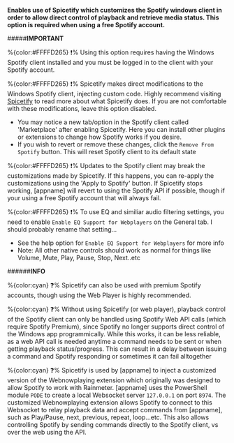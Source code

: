 **Enables use of Spicetify which customizes the Spotify windows client in order to allow direct control of playback and retrieve media status. This option is required when using a free Spotify account.** 

#####__IMPORTANT__

%{color:#FFFFD265} ❗% Using this option requires having the Windows Spotify client installed and you must be logged in to the client with your Spotify account.

%{color:#FFFFD265} ❗% Spicetify makes direct modifications to the Windows Spotify client, injecting custom code. Highly recommend visiting [Spicetify](https://spicetify.app/) to read more about what Spicetify does. If you are not comfortable with these modifications, leave this option disabled. 
+ You may notice a new tab/option in the Spotify client called 'Marketplace' after enabling Spicetify. Here you can install other plugins or extensions to change how Spotify works if you desire.
+ If you wish to revert or remove these changes, click the `Remove From Spotify` button. This will reset Spotify client to its default state

%{color:#FFFFD265} ❗% Updates to the Spotify client may break the customizations made by Spicetify. If this happens, you can re-apply the customizations using the 'Apply to Spotify' button. If Spicetify stops working, [appname] will revert to using the Spotify API if possible, though if your using a free Spotify account that will always fail. 

%{color:#FFFFD265} ❗% To use EQ and similiar audio filtering settings, you need to enable `Enable EQ Support for Webplayers` on the General tab. I should probably rename that setting...
+ See the help option for `Enable EQ Support for Webplayers` for more info
+ Note: All other native controls should work as normal for things like Volume, Mute, Play, Pause, Stop, Next..etc

######__INFO__

 %{color:cyan} ❓% Spicetify can also be used with premium Spotify accounts, though using the Web Player is highly recommended. 
 
 %{color:cyan} ❓% Without using Spicetify (or web player), playback control of the Spotify client can only be handled using Spotify Web API calls (which require Spotify Premium), since Spotify no longer supports direct control of the Windows app programmically. While this works, it can be less reliable, as a web API call is needed anytime a command needs to be sent or when getting playback status/progress. This can result in a delay between issuing a command and Spotify responding or sometimes it can fail alltogether
 
 %{color:cyan} ❓% Spicetify is used by [appname] to inject a customized version of the Webnowplaying extension which originally was designed to allow Spotify to work with Rainmeter. [appname] uses the PowerShell module `PODE` to create a local Websocket server `127.0.0.1` on port `8974`. The customized Webnowplaying extension allows Spotify to connect to this Websocket to relay playback data and accept commands from [appname], such as Play/Pause, next, previous, repeat, loop...etc. This also allows controlling Spotify by sending commands directly to the Spotify client, vs over the web using the API.